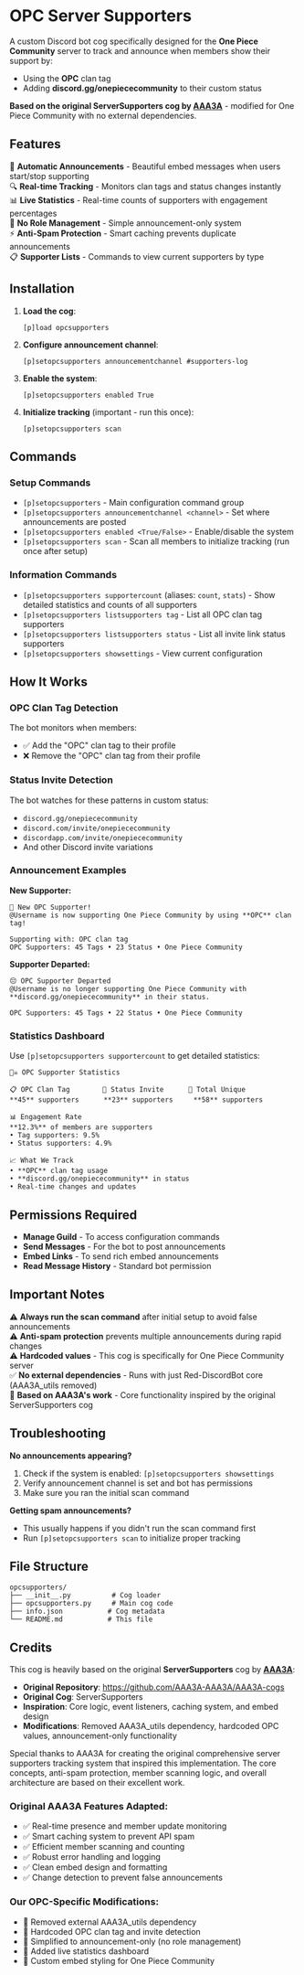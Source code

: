 # OPC Server Supporters

A custom Discord bot cog specifically designed for the **One Piece Community** server to track and announce when members show their support by:

- Using the **OPC** clan tag 
- Adding **discord.gg/onepiececommunity** to their custom status

**Based on the original ServerSupporters cog by [AAA3A](https://github.com/AAA3A-AAA3A/AAA3A-cogs)** - modified for One Piece Community with no external dependencies.

## Features

🎉 **Automatic Announcements** - Beautiful embed messages when users start/stop supporting  
🔍 **Real-time Tracking** - Monitors clan tags and status changes instantly  
📊 **Live Statistics** - Real-time counts of supporters with engagement percentages  
🚫 **No Role Management** - Simple announcement-only system  
⚡ **Anti-Spam Protection** - Smart caching prevents duplicate announcements  
📋 **Supporter Lists** - Commands to view current supporters by type  

## Installation

1. **Load the cog**:
   ```
   [p]load opcsupporters
   ```

2. **Configure announcement channel**:
   ```
   [p]setopcsupporters announcementchannel #supporters-log
   ```

3. **Enable the system**:
   ```
   [p]setopcsupporters enabled True
   ```

4. **Initialize tracking** (important - run this once):
   ```
   [p]setopcsupporters scan
   ```

## Commands

### Setup Commands
- `[p]setopcsupporters` - Main configuration command group
- `[p]setopcsupporters announcementchannel <channel>` - Set where announcements are posted
- `[p]setopcsupporters enabled <True/False>` - Enable/disable the system
- `[p]setopcsupporters scan` - Scan all members to initialize tracking (run once after setup)

### Information Commands  
- `[p]setopcsupporters supportercount` (aliases: `count`, `stats`) - Show detailed statistics and counts of all supporters
- `[p]setopcsupporters listsupporters tag` - List all OPC clan tag supporters
- `[p]setopcsupporters listsupporters status` - List all invite link status supporters
- `[p]setopcsupporters showsettings` - View current configuration

## How It Works

### OPC Clan Tag Detection
The bot monitors when members:
- ✅ Add the "OPC" clan tag to their profile
- ❌ Remove the "OPC" clan tag from their profile

### Status Invite Detection  
The bot watches for these patterns in custom status:
- `discord.gg/onepiececommunity`
- `discord.com/invite/onepiececommunity` 
- `discordapp.com/invite/onepiececommunity`
- And other Discord invite variations

### Announcement Examples

**New Supporter:**
```
🎉 New OPC Supporter!
@Username is now supporting One Piece Community by using **OPC** clan tag!

Supporting with: OPC clan tag
OPC Supporters: 45 Tags • 23 Status • One Piece Community
```

**Supporter Departed:**
```
😔 OPC Supporter Departed  
@Username is no longer supporting One Piece Community with **discord.gg/onepiececommunity** in their status.

OPC Supporters: 45 Tags • 22 Status • One Piece Community
```

### Statistics Dashboard

Use `[p]setopcsupporters supportercount` to get detailed statistics:

```
🏴‍☠️ OPC Supporter Statistics

📋 OPC Clan Tag        💬 Status Invite      👥 Total Unique
**45** supporters      **23** supporters     **58** supporters

📊 Engagement Rate
**12.3%** of members are supporters
• Tag supporters: 9.5%
• Status supporters: 4.9%

📈 What We Track
• **OPC** clan tag usage
• **discord.gg/onepiececommunity** in status  
• Real-time changes and updates
```

## Permissions Required

- **Manage Guild** - To access configuration commands
- **Send Messages** - For the bot to post announcements
- **Embed Links** - To send rich embed announcements
- **Read Message History** - Standard bot permission

## Important Notes

⚠️ **Always run the scan command** after initial setup to avoid false announcements  
⚠️ **Anti-spam protection** prevents multiple announcements during rapid changes  
⚠️ **Hardcoded values** - This cog is specifically for One Piece Community server  
✅ **No external dependencies** - Runs with just Red-DiscordBot core (AAA3A_utils removed)  
🙏 **Based on AAA3A's work** - Core functionality inspired by the original ServerSupporters cog  

## Troubleshooting

**No announcements appearing?**
1. Check if the system is enabled: `[p]setopcsupporters showsettings`
2. Verify announcement channel is set and bot has permissions
3. Make sure you ran the initial scan command

**Getting spam announcements?**
- This usually happens if you didn't run the scan command first
- Run `[p]setopcsupporters scan` to initialize proper tracking

## File Structure

```
opcsupporters/
├── __init__.py          # Cog loader
├── opcsupporters.py     # Main cog code  
├── info.json           # Cog metadata
└── README.md           # This file
```

## Credits

This cog is heavily based on the original **ServerSupporters** cog by **[AAA3A](https://github.com/AAA3A-AAA3A)**:
- **Original Repository**: https://github.com/AAA3A-AAA3A/AAA3A-cogs
- **Original Cog**: ServerSupporters
- **Inspiration**: Core logic, event listeners, caching system, and embed design
- **Modifications**: Removed AAA3A_utils dependency, hardcoded OPC values, announcement-only functionality

Special thanks to AAA3A for creating the original comprehensive server supporters tracking system that inspired this implementation. The core concepts, anti-spam protection, member scanning logic, and overall architecture are based on their excellent work.

### Original AAA3A Features Adapted:
- ✅ Real-time presence and member update monitoring
- ✅ Smart caching system to prevent API spam
- ✅ Efficient member scanning and counting
- ✅ Robust error handling and logging
- ✅ Clean embed design and formatting
- ✅ Change detection to prevent false announcements

### Our OPC-Specific Modifications:
- 🔧 Removed external AAA3A_utils dependency 
- 🔧 Hardcoded OPC clan tag and invite detection
- 🔧 Simplified to announcement-only (no role management)
- 🔧 Added live statistics dashboard
- 🔧 Custom embed styling for One Piece Community